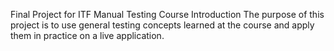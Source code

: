 Final Project for ITF Manual Testing Course
Introduction
The purpose of this project is to use general testing concepts learned at the course and apply them in practice on a live application.

